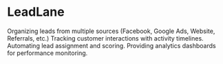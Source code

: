 # LeadLane
Organizing leads from multiple sources (Facebook, Google Ads, Website, Referrals, etc.)  Tracking customer interactions with activity timelines.  Automating lead assignment and scoring.  Providing analytics dashboards for performance monitoring.
